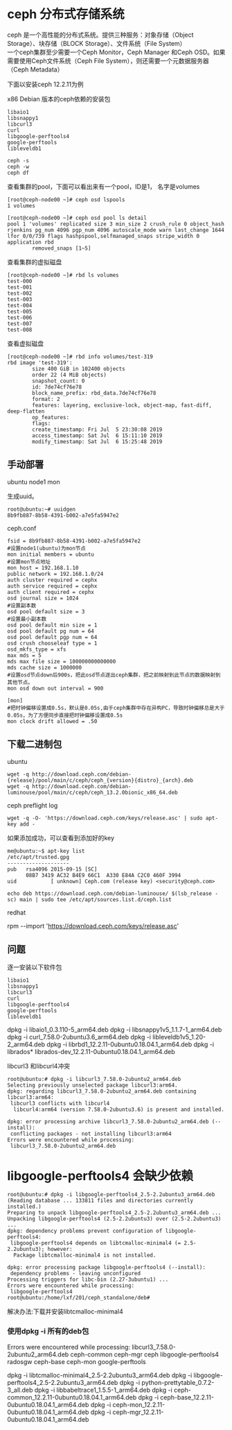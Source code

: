 ceph 分布式存储系统
====================
ceph 是一个高性能的分布式系统。提供三种服务：对象存储（Object Storage）、块存储（BLOCK Storage）、文件系统（File System）  
一个ceph集群至少需要一个Ceph Monitor，Ceph Manager 和Ceph OSD。如果需要使用Ceph文件系统（Ceph File System），则还需要一个元数据服务器（Ceph Metadata）

下面以安装ceph 12.2.11为例

x86 Debian 版本的ceph依赖的安装包

```
libaio1
libsnappy1
libcurl3
curl
libgoogle-perftools4
google-perftools
libleveldb1
```

```
ceph -s
ceph -w
ceph df

```

查看集群的pool，下面可以看出来有一个pool，ID是1， 名字是volumes
```
[root@ceph-node00 ~]# ceph osd lspools
1 volumes
```
```
[root@ceph-node00 ~]# ceph osd pool ls detail
pool 1 'volumes' replicated size 3 min_size 2 crush_rule 0 object_hash rjenkins pg_num 4096 pgp_num 4096 autoscale_mode warn last_change 1644 lfor 0/0/739 flags hashpspool,selfmanaged_snaps stripe_width 0 application rbd
        removed_snaps [1~5]

```
查看集群的虚拟磁盘
```
[root@ceph-node00 ~]# rbd ls volumes
test-000
test-001
test-002
test-003
test-004
test-005
test-006
test-007
test-008

```
查看虚拟磁盘
```
[root@ceph-node00 ~]# rbd info volumes/test-319
rbd image 'test-319':
        size 400 GiB in 102400 objects
        order 22 (4 MiB objects)
        snapshot_count: 0
        id: 7de74cf76e78
        block_name_prefix: rbd_data.7de74cf76e78
        format: 2
        features: layering, exclusive-lock, object-map, fast-diff, deep-flatten
        op_features:
        flags:
        create_timestamp: Fri Jul  5 23:30:08 2019
        access_timestamp: Sat Jul  6 15:11:10 2019
        modify_timestamp: Sat Jul  6 15:25:48 2019
```

## 手动部署

ubuntu node1 mon 


生成uuid。
```
root@ubuntu:~# uuidgen
8b9fb887-8b58-4391-b002-a7e5fa5947e2
```

ceph.conf
```
fsid = 8b9fb887-8b58-4391-b002-a7e5fa5947e2
#设置node1(ubuntu)为mon节点
mon initial members = ubuntu
#设置mon节点地址
mon host = 192.168.1.10
public network = 192.168.1.0/24
auth cluster required = cephx
auth service required = cephx
auth client required = cephx
osd journal size = 1024
#设置副本数
osd pool default size = 3
#设置最小副本数
osd pool default min size = 1
osd pool default pg num = 64
osd pool default pgp num = 64
osd crush chooseleaf type = 1
osd_mkfs_type = xfs
max mds = 5
mds max file size = 100000000000000
mds cache size = 1000000
#设置osd节点down后900s，把此osd节点逐出ceph集群，把之前映射到此节点的数据映射到其他节点。
mon osd down out interval = 900

[mon]
#把时钟偏移设置成0.5s，默认是0.05s,由于ceph集群中存在异构PC，导致时钟偏移总是大于0.05s，为了方便同步直接把时钟偏移设置成0.5s
mon clock drift allowed = .50
```

## 下载二进制包

ubuntu
```
wget -q http://download.ceph.com/debian-{release}/pool/main/c/ceph/ceph_{version}{distro}_{arch}.deb
wget -q http://download.ceph.com/debian-luminouse/pool/main/c/ceph/ceph_13.2.0bionic_x86_64.deb
```

ceph preflight log
```
wget -q -O- 'https://download.ceph.com/keys/release.asc' | sudo apt-key add -
```
如果添加成功，可以查看到添加好的key
```
me@ubuntu:~$ apt-key list
/etc/apt/trusted.gpg
--------------------
pub   rsa4096 2015-09-15 [SC]
      08B7 3419 AC32 B4E9 66C1  A330 E84A C2C0 460F 3994
uid           [ unknown] Ceph.com (release key) <security@ceph.com>
```
```
echo deb https://download.ceph.com/debian-luminouse/ $(lsb_release -sc) main | sudo tee /etc/apt/sources.list.d/ceph.list
```

redhat

rpm --import 'https://download.ceph.com/keys/release.asc'


## 问题
逐一安装以下软件包
```
libaio1
libsnappy1
libcurl3
curl
libgoogle-perftools4
google-perftools
libleveldb1
```

dpkg -i libaio1_0.3.110-5_arm64.deb
dpkg -i libsnappy1v5_1.1.7-1_arm64.deb
dpkg -i curl_7.58.0-2ubuntu3.6_arm64.deb
dpkg -i libleveldb1v5_1.20-2_arm64.deb
dpkg -i librbd1_12.2.11-0ubuntu0.18.04.1_arm64.deb
dpkg -i librados*
librados-dev_12.2.11-0ubuntu0.18.04.1_arm64.deb

libcurl3 和libcurl4冲突
```
root@ubuntu:# dpkg -i libcurl3_7.58.0-2ubuntu2_arm64.deb
Selecting previously unselected package libcurl3:arm64.
dpkg: regarding libcurl3_7.58.0-2ubuntu2_arm64.deb containing libcurl3:arm64:
 libcurl3 conflicts with libcurl4
  libcurl4:arm64 (version 7.58.0-2ubuntu3.6) is present and installed.

dpkg: error processing archive libcurl3_7.58.0-2ubuntu2_arm64.deb (--install):
 conflicting packages - not installing libcurl3:arm64
Errors were encountered while processing:
 libcurl3_7.58.0-2ubuntu2_arm64.deb
```
# libgoogle-perftools4 会缺少依赖
```
root@ubuntu:# dpkg -i libgoogle-perftools4_2.5-2.2ubuntu3_arm64.deb
(Reading database ... 133811 files and directories currently installed.)
Preparing to unpack libgoogle-perftools4_2.5-2.2ubuntu3_arm64.deb ...
Unpacking libgoogle-perftools4 (2.5-2.2ubuntu3) over (2.5-2.2ubuntu3) ...
dpkg: dependency problems prevent configuration of libgoogle-perftools4:
 libgoogle-perftools4 depends on libtcmalloc-minimal4 (= 2.5-2.2ubuntu3); however:
  Package libtcmalloc-minimal4 is not installed.

dpkg: error processing package libgoogle-perftools4 (--install):
 dependency problems - leaving unconfigured
Processing triggers for libc-bin (2.27-3ubuntu1) ...
Errors were encountered while processing:
 libgoogle-perftools4
root@ubuntu:/home/lxf/201/ceph_standalone/deb#
```
解决办法:下载并安装libtcmalloc-minimal4

### 使用dpkg -i 所有的deb包
Errors were encountered while processing:
 libcurl3_7.58.0-2ubuntu2_arm64.deb
 ceph-common
 ceph-mgr
 ceph
 libgoogle-perftools4
 radosgw
 ceph-base
 ceph-mon
 google-perftools

dpkg -i libtcmalloc-minimal4_2.5-2.2ubuntu3_arm64.deb
dpkg -i libgoogle-perftools4_2.5-2.2ubuntu3_arm64.deb
dpkg -i python-prettytable_0.7.2-3_all.deb
dpkg -i libbabeltrace1_1.5.5-1_arm64.deb
dpkg -i ceph-common_12.2.11-0ubuntu0.18.04.1_arm64.deb
dpkg -i ceph-base_12.2.11-0ubuntu0.18.04.1_arm64.deb
dpkg -i ceph-mon_12.2.11-0ubuntu0.18.04.1_arm64.deb
dpkg -i ceph-mgr_12.2.11-0ubuntu0.18.04.1_arm64.deb
